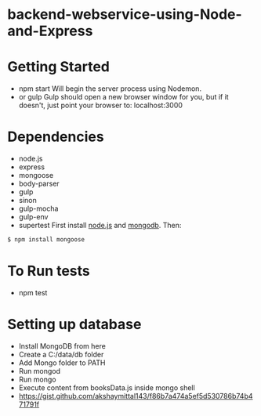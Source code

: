# backend-webservice-using-Node-and-Express
# Getting Started
* npm start Will begin the server process using Nodemon.
* or gulp
Gulp should open a new browser window for you, but if it doesn't, just point your browser to:
localhost:3000

# Dependencies
* node.js
* express
* mongoose
* body-parser
* gulp
* sinon
* gulp-mocha
* gulp-env
* supertest
First install [node.js](http://nodejs.org/) and [mongodb](https://www.mongodb.org/downloads). Then:

```sh
$ npm install mongoose
```

# To Run tests
* npm test

# Setting up database

* Install MongoDB from here
* Create a C:/data/db folder
* Add Mongo folder to PATH
* Run mongod
* Run mongo
* Execute content from booksData.js inside mongo shell
* https://gist.github.com/akshaymittal143/f86b7a474a5ef5d530786b74b471791f
